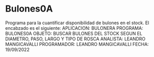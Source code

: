 # Bulones0A
 Programa para la cuantificar disponibilidad de bulones en el stock.
 El encabzado es el siguiente:
 APLICACION: BULONERA
 PROGRAMA: BULONES0A
 OBJETO: BUSCAR BULONES DEL STOCK SEGUN EL DIAMETRO, PASO, LARGO Y TIPO DE ROSCA
 ANALISTA: LEANDRO MANGICAVALLI
 PROGRAMADOR: LEANDRO MANGICAVALLI
 FECHA: 19/09/2022